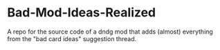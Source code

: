 # Bad-Mod-Ideas-Realized
A repo for the source code of a dndg mod that adds (almost) everything from the "bad card ideas" suggestion thread.
